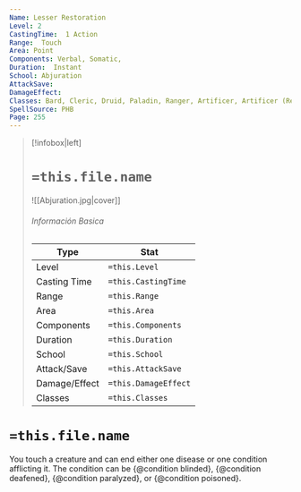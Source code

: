```yaml
---
Name: Lesser Restoration
Level: 2
CastingTime:  1 Action 
Range:  Touch
Area: Point
Components: Verbal, Somatic, 
Duration:  Instant  
School: Abjuration
AttackSave: 
DamageEffect: 
Classes: Bard, Cleric, Druid, Paladin, Ranger, Artificer, Artificer (Revisited), Artificer, 
SpellSource: PHB
Page: 255
---
```


>[!infobox|left]
># `=this.file.name`
>![[Abjuration.jpg|cover]]
> ###### Información Basica
> Type |  Stat |
> ---|---|
> Level | `=this.Level` |
> Casting Time | `=this.CastingTime` |
> Range | `=this.Range` |
> Area | `=this.Area` |
> Components | `=this.Components` |
> Duration | `=this.Duration` |
> School | `=this.School` |
> Attack/Save | `=this.AttackSave` |
> Damage/Effect | `=this.DamageEffect` |
> Classes | `=this.Classes` |

# `=this.file.name`
You touch a creature and can end either one disease or one condition afflicting it. The condition can be {@condition blinded}, {@condition deafened}, {@condition paralyzed}, or {@condition poisoned}.



 


